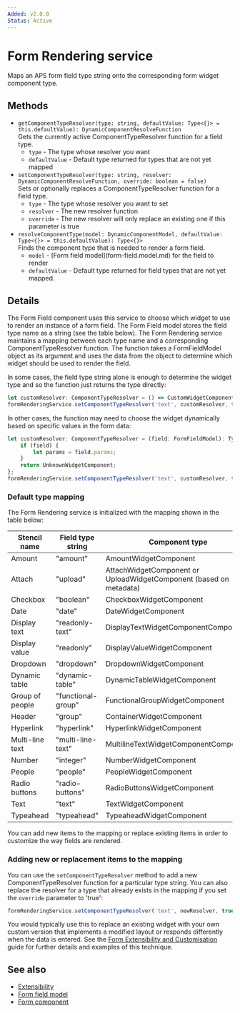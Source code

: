 ```yaml
---
Added: v2.0.0
Status: Active
---
```

# Form Rendering service

Maps an APS form field type string onto the corresponding form widget component type.

## Methods

-   `getComponentTypeResolver(type: string, defaultValue: Type<{}> = this.defaultValue): DynamicComponentResolveFunction`  
    Gets the currently active ComponentTypeResolver function for a field type.  
    -   `type` - The type whose resolver you want
    -   `defaultValue` - Default type returned for types that are not yet mapped
-   `setComponentTypeResolver(type: string, resolver: DynamicComponentResolveFunction, override: boolean = false)`  
    Sets or optionally replaces a ComponentTypeResolver function for a field type.  
    -   `type` - The type whose resolver you want to set
    -   `resolver` - The new resolver function
    -   `override` - The new resolver will only replace an existing one if this parameter is true
-   `resolveComponentType(model: DynamicComponentModel, defaultValue: Type<{}> = this.defaultValue): Type<{}>`  
    Finds the component type that is needed to render a form field.  
    -   `model` - \[Form field model](form-field.model.md) for the field to render
    -   `defaultValue` - Default type returned for field types that are not yet mapped.

## Details

The Form Field component uses this service to choose which widget to use to render an instance of a
form field. The Form Field model stores the field type name as a string (see the table below).
The Form Rendering service maintains a mapping between each type name and
a corresponding ComponentTypeResolver function. The function takes a FormFieldModel object as its argument and
uses the data from the object to determine which widget should be used to render the field.

In some cases, the field type string alone is enough to determine the widget type and so the function
just returns the type directly:

```ts
let customResolver: ComponentTypeResolver = () => CustomWidgetComponent;
formRenderingService.setComponentTypeResolver('text', customResolver, true);
```

In other cases, the function may need to choose the widget dynamically based on
specific values in the form data:

```ts
let customResolver: ComponentTypeResolver = (field: FormFieldModel): Type<{}> => {
    if (field) {
        let params = field.params;
    }
    return UnknownWidgetComponent;
};
formRenderingService.setComponentTypeResolver('text', customResolver, true);
```

### Default type mapping

The Form Rendering service is initialized with the mapping shown in the table below:

| Stencil name | Field type string | Component type |
| ------------ | ----------------- | -------------- |
| Amount | "amount" | AmountWidgetComponent |
| Attach | "upload" | AttachWidgetComponent or UploadWidgetComponent (based on metadata) |
| Checkbox | "boolean" | CheckboxWidgetComponent |
| Date | "date" | DateWidgetComponent |
| Display text | "readonly-text" | DisplayTextWidgetComponentComponent |
| Display value | "readonly" | DisplayValueWidgetComponent |
| Dropdown | "dropdown" | DropdownWidgetComponent |
| Dynamic table | "dynamic-table" | DynamicTableWidgetComponent |
| Group of people | "functional-group" | FunctionalGroupWidgetComponent |
| Header | "group" | ContainerWidgetComponent |
| Hyperlink | "hyperlink" | HyperlinkWidgetComponent |
| Multi-line text | "multi-line-text" | MultilineTextWidgetComponentComponent |
| Number | "integer" | NumberWidgetComponent |
| People | "people" | PeopleWidgetComponent |
| Radio buttons | "radio-buttons" | RadioButtonsWidgetComponent |
| Text | "text" | TextWidgetComponent |
| Typeahead | "typeahead" | TypeaheadWidgetComponent |

You can add new items to the mapping or replace existing items in order to customize the way
fields are rendered.

### Adding new or replacement items to the mapping

You can use the `setComponentTypeResolver` method to add a new ComponentTypeResolver function for a
particular type string. You can also replace the resolver for a type that already exists in the mapping
if you set the `override` parameter to 'true':

```ts
formRenderingService.setComponentTypeResolver('text', newResolver, true);
```

You would typically use this to replace an existing widget with your own custom version that
implements a modified layout or responds differently when the data is entered. See the
[Form Extensibility and Customisation](extensibility.md) guide for further details and examples
of this technique.

## See also

-   [Extensibility](extensibility.md)
-   [Form field model](form-field.model.md)
-   [Form component](form.component.md)

